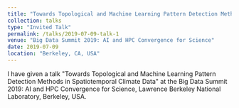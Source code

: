 ```yaml
---
title: "Towards Topological and Machine Learning Pattern Detection Methods in Spatiotemporal Climate Data"
collection: talks
type: "Invited Talk"
permalink: /talks/2019-07-09-talk-1
venue: "Big Data Summit 2019: AI and HPC Convergence for Science"
date: 2019-07-09
location: "Berkeley, CA, USA"
---
```


I have given a talk "Towards Topological and Machine Learning Pattern Detection Methods in Spatiotemporal Climate Data" at the Big Data Summit 2019: AI and HPC Convergence for Science, Lawrence Berkeley National Laboratory, Berkeley, USA.


